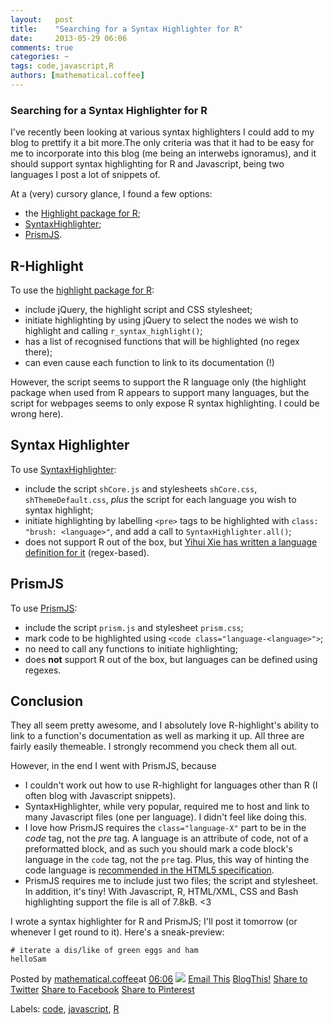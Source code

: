```yaml
---
layout:   post
title:    "Searching for a Syntax Highlighter for R"
date:     2013-05-29 06:06
comments: true
categories: ~
tags: code,javascript,R
authors: [mathematical.coffee]
---
```

### Searching for a Syntax Highlighter for R

I've recently been looking at various syntax highlighters I could add to my blog to prettify it a bit more.The only criteria was that it had to be easy for me to incorporate into this blog (me being an interwebs ignoramus), and it should support syntax highlighting for R and Javascript, being two languages I post a lot of snippets of.

At a (very) cursory glance, I found a few options:

- the [Highlight package for R](http://highlight.r-enthusiasts.com/);
- [SyntaxHighlighter](http://alexgorbatchev.com/SyntaxHighlighter/);
- [PrismJS](http://prismjs.com/).

## R-Highlight

To use the [highlight package for R](http://highlight.r-enthusiasts.com/):

- include jQuery, the highlight script and CSS stylesheet;
- initiate highlighting by using jQuery to select the nodes we wish to highlight and calling `r_syntax_highlight()`;
- has a list of recognised functions that will be highlighted (no regex there);
- can even cause each function to link to its documentation (!)

However, the script seems to support the R language only (the highlight package when used from R appears to support many languages, but the script for webpages seems to only expose R syntax highlighting. I could be wrong here).

## Syntax Highlighter

To use [SyntaxHighlighter](http://alexgorbatchev.com/SyntaxHighlighter/):

- include the script `shCore.js` and stylesheets `shCore.css`, `shThemeDefault.css`, _plus_ the script for each language you wish to syntax highlight;
- initiate highlighting by labelling `<pre>` tags to be highlighted with `class: "brush: <language>"`, and add a call to `SyntaxHighlighter.all()`;
- does not support R out of the box, but [Yihui Xie has written a language definition for it](http://yihui.name/en/2010/09/syntaxhighlighter-brush-for-the-r-language/) (regex-based).

## PrismJS

To use [PrismJS](http://prismjs.com/):

- include the script `prism.js` and stylesheet `prism.css`;
- mark code to be highlighted using `<code class="language-<language>">`;
- no need to call any functions to initiate highlighting;
- does **not** support R out of the box, but languages can be defined using regexes.

## Conclusion

They all seem pretty awesome, and I absolutely love R-highlight's ability to link to a function's documentation as well as marking it up. All three are fairly easily themeable. I strongly recommend you check them all out.

However, in the end I went with PrismJS, because

- I couldn't work out how to use R-highlight for languages other than R (I often blog with Javascript snippets).
- SyntaxHighlighter, while very popular, required me to host and link to many Javascript files (one per language). I didn't feel like doing this.
- I love how PrismJS requires the `class="language-X"` part to be in the _code_ tag, not the _pre_ tag. A language is an attribute of code, not of a preformatted block, and as such you should mark a code block's language in the `code` tag, not the `pre` tag. Plus, this way of hinting the code language is [recommended in the HTML5 specification](http://www.w3.org/html/wg/drafts/html/master/Overview.html#the-code-element).
- PrismJS requires me to include just two files; the script and stylesheet. In addition, it's tiny! With Javascript, R, HTML/XML, CSS and Bash highlighting support the file is all of 7.8kB. <3

I wrote a syntax highlighter for R and PrismJS; I'll post it tomorrow (or whenever I get round to it). Here's a sneak-preview:

    # iterate a dis/like of green eggs and ham
    helloSam

Posted by [mathematical.coffee](http://www.blogger.com/profile/15453196627437456098 "author profile")at [<abbr class="published" title="2013-05-29T06:06:00-07:00">06:06</abbr>](searching-for-syntax-highlighter-for-r.html "permanent link") [![](http://img2.blogblog.com/img/icon18_edit_allbkg.gif)](http://www.blogger.com/post-edit.g?blogID=7039473604287682752&postID=5026264639140565466&from=pencil "Edit Post")
 [Email This](http://www.blogger.com/share-post.g?blogID=7039473604287682752&postID=5026264639140565466&target=email "Email This") [BlogThis!](http://www.blogger.com/share-post.g?blogID=7039473604287682752&postID=5026264639140565466&target=blog "BlogThis!") [Share to Twitter](http://www.blogger.com/share-post.g?blogID=7039473604287682752&postID=5026264639140565466&target=twitter "Share to Twitter") [Share to Facebook](http://www.blogger.com/share-post.g?blogID=7039473604287682752&postID=5026264639140565466&target=facebook "Share to Facebook") [Share to Pinterest](http://www.blogger.com/share-post.g?blogID=7039473604287682752&postID=5026264639140565466&target=pinterest "Share to Pinterest")
<plusone source="blogger:blog:plusone" href="http://mathematicalcoffee.blogspot.com/2013/05/searching-for-syntax-highlighter-for-r.html" size="medium" width="300" annotation="inline"></plusone>

Labels: [code](../../search/label/code.html), [javascript](../../search/label/javascript.html), [R](../../search/label/R.html)

